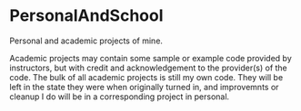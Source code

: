 # PersonalAndSchool
Personal and academic projects of mine.

Academic projects may contain some sample or example code provided by instructors, but with credit and acknowledgement to the provider(s) of the code.
The bulk of all academic projects is still my own code. They will be left in the state they were when originally turned in, and improvemnts or cleanup I do will be in a corresponding project in personal.